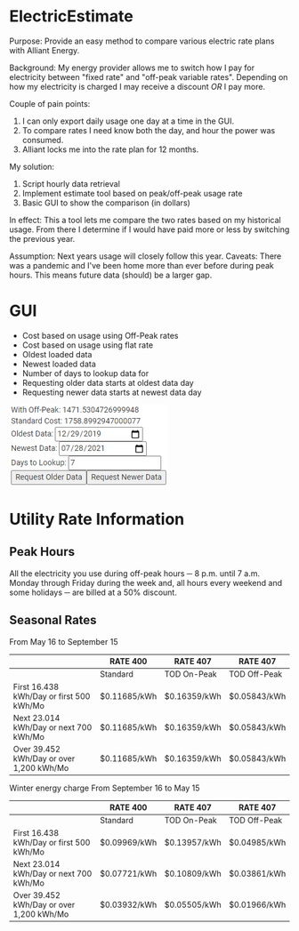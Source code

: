 # ElectricEstimate
Purpose: Provide an easy method to compare various electric rate plans with Alliant Energy.

Background: My energy provider allows me to switch how I pay for electricity between "fixed rate" and "off-peak variable rates".
Depending on how my electricity is charged I may receive a discount *OR* I pay more.

Couple of pain points:
1) I can only export daily usage one day at a time in the GUI.
2) To compare rates I need know both the day, and hour the power was consumed.
3) Alliant locks me into the rate plan for 12 months. 

My solution:
1) Script hourly data retrieval
2) Implement estimate tool based on peak/off-peak usage rate
3) Basic GUI to show the comparison (in dollars)

In effect: This a tool lets me compare the two rates based on my historical usage. From there I determine if I would have paid more or less by switching the previous year.

Assumption: Next years usage will closely follow this year.
Caveats: There was a pandemic and I've been home more than ever before during peak hours. This means future data (should) be a larger gap.

# GUI
* Cost based on usage using Off-Peak rates
* Cost based on usage using flat rate
* Oldest loaded data 
* Newest loaded data 
* Number of days to lookup data for
* Requesting older data starts at oldest data day
* Requesting newer data starts at newest data day

![GUI](GUI.png)

# Utility Rate Information

## Peak Hours
All the electricity you use during off-peak hours ─ 8 p.m. until 7 a.m. Monday through Friday during the week and, all hours every weekend and some holidays ─ are billed at a 50% discount.

## Seasonal Rates
From May 16 to September 15

| | RATE 400 | RATE 407 | RATE 407 |
| - | -------- | ----------- | ------------ |
| | Standard | TOD On-Peak | TOD Off-Peak |
| First 16.438 kWh/Day or first 500 kWh/Mo |	$0.11685/kWh | $0.16359/kWh | $0.05843/kWh |
| Next 23.014 kWh/Day or next 700 kWh/Mo | $0.11685/kWh | $0.16359/kWh | $0.05843/kWh |
| Over 39.452 kWh/Day or over 1,200 kWh/Mo	| $0.11685/kWh | $0.16359/kWh | $0.05843/kWh |

Winter energy charge
From September 16 to May 15

|   | RATE 400 | RATE 407 | RATE 407 |
| - | -------- | ----------- | ------------ |
|   | Standard   | TOD On-Peak | TOD Off-Peak |
|First 16.438 kWh/Day or first 500 kWh/Mo |	$0.09969/kWh | $0.13957/kWh | $0.04985/kWh |
| Next 23.014 kWh/Day or next 700 kWh/Mo | $0.07721/kWh | $0.10809/kWh | $0.03861/kWh |
| Over 39.452 kWh/Day or over 1,200 kWh/Mo | $0.03932/kWh | $0.05505/kWh| $0.01966/kWh |
